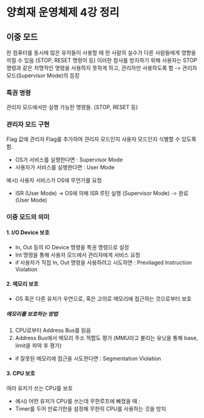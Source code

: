 # 양희재 운영체제 4강 정리

## 이중 모드
한 컴퓨터를 동시에 많은 유저들이 사용할 때 한 사람의 실수가 다른 사람들에게 영향을 끼칠 수 있음
(STOP, RESET 명령어 등)
이러한 참사를 방지하기 위해 사용자는 STOP 명령과 같은 치명적인 명령을 사용하지 못하게 하고, 관리자만 사용하도록 함
-> 관리자 모드(Supervisor Mode)의 등장
### 특권 명령
관리자 모드에서만 실행 가능한 명령들. (STOP, RESET 등)

### 관리자 모드 구현
Flag 값에 관리자 Flag를 추가하여 관리자 모드인지 사용자 모드인지 식별할 수 있도록 함.
- OS가 서비스를 실행한다면 : Supervisor Mode
- 사용자가 서비스를 실행한다면 : User Mode

예시) 사용자 서비스가 OS에 무언가를 요청
- ISR (User Mode) -> OS에 의해 ISR 루틴 실행 (Supervisor Mode) -> 완료 (User Mode)

### 이중 모드의 의미
#### 1. I/O Device 보호
- In, Out 등의 IO Device 명령을 특권 명령으로 설정
- Int 명령을 통해 사용자 모드에서 관리자에게 서비스 요청
- if 사용자가 직접 In, Out 명령을 사용하려고 시도하면 : Previlaged Instruction Violation
#### 2. 메모리 보호
- OS 혹은 다른 유저가 우연으로, 혹은 고의로 메모리에 접근하는 것으로부터 보호
##### 메모리를 보호하는 방법
1. CPU로부터 Address Bus를 읽음
2. Address Bus에서 메모리 주소 적합도 평가 (MMU라고 불리는 유닛을 통해 base, limit을 파악 후 평가)
- if 잘못된 메모리에 접근을 시도한다면 : Segmentation Violation
#### 3. CPU 보호
여러 유저가 쓰는 CPU를 보호
- 예시) 어떤 유저가 CPU를 쓰는데 무한루프에 빠졌을 때 : 
- Timer를 두어 만료기한을 설정해 무한히 CPU를 사용하는 것을 방지
